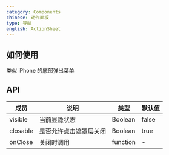 ```yaml
---
category: Components
chinese: 动作面板
type: 导航
english: ActionSheet
---
```


## 如何使用
类似 iPhone 的底部弹出菜单


## API

| 成员        | 说明           | 类型         | 默认值       |
|------------|----------------|-------------|--------------|
| visible   | 当前显隐状态    | Boolean |  false   |
| closable   | 是否允许点击遮罩层关闭    | Boolean |  true   |
| onClose   | 关闭时调用    | function |  -   |
